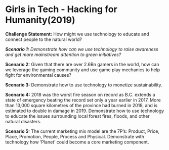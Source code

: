 # Girls in Tech - Hacking for Humanity(2019)

**Challenge Statement:** How might we use technology to educate and connect people to the natural world?

***Scenario 1:** Demonstrate how can we use technology to raise awareness and get more mainstream attention to green initiatives?*

**Scenario 2:** Given that there are over 2.6Bn gamers in the world, how can we leverage the gaming community and use game play mechanics to help fight for environmental causes?

**Scenario 3:** Demonstrate how to use technology to monetize sustainability.

**Scenario 4:** 2018 was the worst fire season on record as B.C. extends a state of emergency beating the record set only a year earlier in 2017. More than 13,000 square kilometres of the province had burned in 2018, and is estimated to double in damage in 2019.
Demonstrate how to use technology to educate the issues surrounding local forest fires, floods, and other natural disasters.

**Scenario 5:** The current marketing mix model are the 7P’s: Product, Price, Place, Promotion, People, Process and Physical. Demonstrate with technology how ‘Planet’ could become a core marketing component. 
